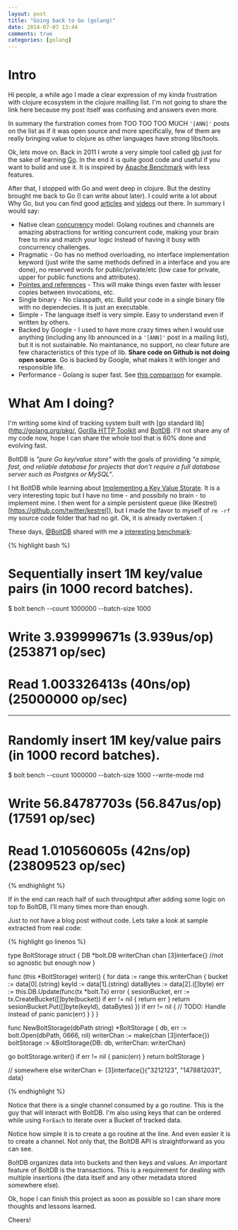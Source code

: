 ```yaml
---
layout: post
title: "Going back to Go (golang)"
date: 2014-07-07 13:44
comments: true
categories: [golang]
---
```


Intro
=====

Hi people, a while ago I made a clear expression of my kinda frustration with clojure ecosystem in the clojure mailling list. I'm not going to share the link here because my post itself was confusing and answers even more.

In summary the furstration comes from TOO TOO TOO MUCH `'[ANN]'` posts on the list as if it was open source and more specifically, few of them are really bringing value to clojure as other languages have strong libs/tools.
<!--more-->

Ok, lets move on. Back in 2011 I wrote a very simple tool called [gb](https://github.com/paulosuzart/gb) just for the sake of learning [Go](http://golang.org). In the end it is quite good code and useful if you want to build and use it. It is inspired by [Apache Benchmark](http://httpd.apache.org/docs/2.2/programs/ab.html) with less features.

After that, I stopped with Go and went deep in clojure. But the destiny brought me back to Go (I can write about later). I could write a lot about Why Go, but you can find good [articles](http://nathany.com/why-go/) and [videos](http://www.gophercon.com/speakers/) out there. In summary I would say:

   - Native clean [concurrency](http://www.golang-book.com/10/index.htm) model: Golang routines and channels are amazing abstractions for writing concurrent code, making your brain free to mix and match your logic instead of having it busy with concurrency challenges.
   - Pragmatic - Go has no method overloading, no interface implementation keyword (just write the same methods defined in a interface and you are done), no reserved words for public/private/etc (low case for private, upper for public functions and attributes).
   - [Pointes and references](http://spf13.com/post/go-pointers-vs-references) - This will make things even faster with lesser copies between invocations, etc.
   - Single binary - No classpath, etc. Build your code in a single binary file with no dependecies. It is just an executable.
   - Simple - The language itself is very simple. Easy to understand even if written by others.
   - Backed by Google - I used to have more crazy times when I would use anything (including any lib announced in a `'[ANN]'` post in a mailing list), but it is not sustainable. No maintanance, no support, no clear future are few characteristics of this type of lib. **Share code on Github is not doing open source**. Go is backed by Google, what makes it with longer and responsible life.
   - Performance - Golang is super fast. See [this comparison](http://www.techempower.com/benchmarks/#section=data-r9&hw=peak&test=json&s=2&l=co4&p=3s-0&w=trv3) for example.

What Am I doing?
================

I'm writing some kind of tracking system built with [go standard lib](http://golang.org/pkg/, [Gorilla HTTP Toolkit](http://www.gorillatoolkit.org/) and [BoltDB](https://github.com/boltdb/bolt). I'll not share any of my code now, hope I can share the whole tool that is 60% done and evolving fast.

BoltDB is *"pure Go key/value store"* with the goals of providing *"a simple, fast, and reliable database for projects that don't require a full database server such as Postgres or MySQL"*.

I hit BoltDB while learning about [Implementing a Key Value Storate](http://codecapsule.com/2012/11/07/ikvs-implementing-a-key-value-store-table-of-contents/). It is a very interesting topic but I have no time - and possibily no brain - to implement mine. I then went for a simple persistent queue (like (Kestrel)[https://github.com/twitter/kestrel]), but I made the favor to myself of `rm -rf` my source code folder that had no git. Ok, it is already overtaken :(

These days, [@BoltDB](https://twitter.com/boltdb) shared with me a [interesting benchmark](https://gist.github.com/benbjohnson/91b05a83f6668e3baeab):

{% highlight bash %}
# Sequentially insert 1M key/value pairs (in 1000 record batches).
$ bolt bench --count 1000000 --batch-size 1000
# Write 3.939999671s  (3.939us/op)  (253871 op/sec)
# Read  1.003326413s  (40ns/op) (25000000 op/sec)
 
---------
 
# Randomly insert 1M key/value pairs (in 1000 record batches).
$ bolt bench --count 1000000 --batch-size 1000 --write-mode rnd
# Write 56.84787703s  (56.847us/op) (17591 op/sec)
# Read  1.010560605s  (42ns/op) (23809523 op/sec)

{% endhighlight %}

If in the end can reach half of such throughtput after adding some logic on top fo BoltDB, I'll many times more than enough.

Just to not have a blog post without code. Lets take a look at sample extracted from real code:


{% highlight go linenos %}

type BoltStorage struct {
  DB         *bolt.DB
  writerChan chan [3]interface{} //not so agnostic but enough now
}

func (this *BoltStorage) writer() {
  for data := range this.writerChan {
    bucket := data[0].(string)
    keyId := data[1].(string)
    dataBytes := data[2].([]byte)
    err := this.DB.Update(func(tx *bolt.Tx) error {
      sesionBucket, err := tx.CreateBucket([]byte(bucket))
      if err != nil {
        return err
      }
      return sesionBucket.Put([]byte(keyId), dataBytes)
    })
    if err != nil {
      // TODO: Handle instead of panic
      panic(err)
    }
  }
}

func NewBoltStorage(dbPath string) *BoltStorage {
  db, err := bolt.Open(dbPath, 0666, nil)
  writerChan := make(chan [3]interface{})
  boltStorage := &BoltStorage{DB: db, writerChan: writerChan}

  go boltStorage.writer()
  if err != nil {
    panic(err)
  }
  return boltStorage
}

// somewhere else
writerChan <- [3]interface{}{"3212123", "1478812031", data}

{% endhighlight %}


Notice that there is a single channel consumed by a go routine. This is the guy that will interact with BoltDB. I'm also using keys that can be ordered while using `ForEach` to iterate over a Bucket of tracked data.

Notice how simple it is to create a go routine at the line. And even easier it is to create a channel. Not only that, the BoltDB API is straightforward as you can see.

BoltDB organizes data into buckets and then keys and values. An important feature of BoltDB is the transactions. This is a requirement for dealing with multiple insertions (the data itself and any other metadata stored somewhere else).

Ok, hope I can finish this project as soon as possible so I can share more thoughts and lessons learned. 


Cheers!	



